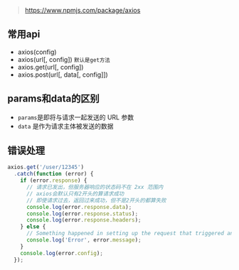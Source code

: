 > https://www.npmjs.com/package/axios

## 常用api
- axios(config)
- axios(url[, config])  `默认是get方法`  
- axios.get(url[, config])
- axios.post(url[, data[, config]])

## params和data的区别
- `params`是即将与请求一起发送的 URL 参数
- `data` 是作为请求主体被发送的数据

## 错误处理
```javascript
axios.get('/user/12345')
  .catch(function (error) {
    if (error.response) {
      // 请求已发出，但服务器响应的状态码不在 2xx 范围内
      // axios会默认只有2开头的算请求成功
      // 即使请求过去，返回过来成功，但不是2开头的都算失败
      console.log(error.response.data);
      console.log(error.response.status);
      console.log(error.response.headers);
    } else {
      // Something happened in setting up the request that triggered an Error
      console.log('Error', error.message);
    }
    console.log(error.config);
  });
``````
